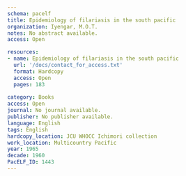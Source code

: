 ```yaml
---
schema: pacelf
title: Epidemiology of filariasis in the south pacific
organization: Iyengar, M.O.T.
notes: No abstract available.
access: Open

resources:
- name: Epidemiology of filariasis in the south pacific
  url: '/docs/contact_for_access.txt'
  format: Hardcopy
  access: Open
  pages: 183
 
category: Books
access: Open
journal: No journal available.
publisher: No publisher available. 
language: English 
tags: English 
hardcopy_location: JCU WHOCC Ichimori collection
work_location: Multicountry Pacific
year: 1965
decade: 1960
PacELF_ID: 1443
---
```

